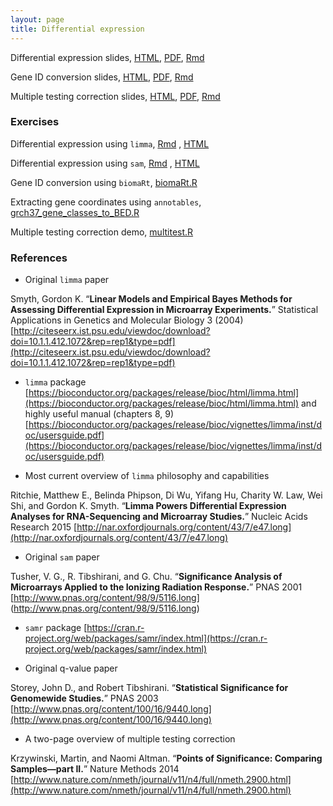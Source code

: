 ```yaml
---
layout: page
title: Differential expression
---
```


Differential expression slides, [HTML](/BIOS567/assets/presentation_diffexpression/diffexpression.html), [PDF](/BIOS567/assets/presentation_diffexpression/diffexpression.pdf), [Rmd](/BIOS567/assets/presentation_diffexpression/diffexpression.Rmd)

Gene ID conversion slides, [HTML](/BIOS567/assets/presentation_diffexpression/annotation.html), [PDF](/BIOS567/assets/presentation_diffexpression/annotation.pdf), [Rmd](/BIOS567/assets/presentation_diffexpression/annotation.Rmd)

Multiple testing correction slides, [HTML](/BIOS567/assets/presentation_diffexpression/multipletesting.html), [PDF](/BIOS567/assets/presentation_diffexpression/multipletesting.pdf), [Rmd](/BIOS567/assets/presentation_diffexpression/multipletesting.Rmd)

### Exercises

Differential expression using `limma`, [Rmd](/BIOS567/assets/presentation_diffexpression/DiffExpr_Limma.Rmd) , [HTML](/BIOS567/assets/presentation_diffexpression/DiffExpr_Limma.html)

Differential expression using `sam`, [Rmd](/BIOS567/assets/presentation_diffexpression/DiffExpr_SAM.Rmd) , [HTML](/BIOS567/assets/presentation_diffexpression/DiffExpr_SAM.html)

Gene ID conversion using `biomaRt`, [biomaRt.R](/BIOS567/assets/presentation_diffexpression/biomaRt.R)

Extracting gene coordinates using `annotables`, [grch37_gene_classes_to_BED.R](/BIOS567/assets/presentation_diffexpression/grch37_gene_classes_to_BED.R)

Multiple testing correction demo, [multitest.R](/BIOS567/assets/presentation_diffexpression/multitest.R)

### References

- Original `limma` paper

Smyth, Gordon K. “**Linear Models and Empirical Bayes Methods for Assessing Differential Expression in Microarray Experiments.**” Statistical Applications in Genetics and Molecular Biology 3 (2004) [http://citeseerx.ist.psu.edu/viewdoc/download?doi=10.1.1.412.1072&rep=rep1&type=pdf](http://citeseerx.ist.psu.edu/viewdoc/download?doi=10.1.1.412.1072&rep=rep1&type=pdf)

- `limma` package [https://bioconductor.org/packages/release/bioc/html/limma.html](https://bioconductor.org/packages/release/bioc/html/limma.html) and highly useful manual (chapters 8, 9) [https://bioconductor.org/packages/release/bioc/vignettes/limma/inst/doc/usersguide.pdf](https://bioconductor.org/packages/release/bioc/vignettes/limma/inst/doc/usersguide.pdf)

- Most current overview of `limma` philosophy and capabilities

Ritchie, Matthew E., Belinda Phipson, Di Wu, Yifang Hu, Charity W. Law, Wei Shi, and Gordon K. Smyth. “**Limma Powers Differential Expression Analyses for RNA-Sequencing and Microarray Studies.**” Nucleic Acids Research 2015 [http://nar.oxfordjournals.org/content/43/7/e47.long](http://nar.oxfordjournals.org/content/43/7/e47.long)

- Original `sam` paper

Tusher, V. G., R. Tibshirani, and G. Chu. “**Significance Analysis of Microarrays Applied to the Ionizing Radiation Response.**” PNAS 2001 [http://www.pnas.org/content/98/9/5116.long]
(http://www.pnas.org/content/98/9/5116.long)

- `samr` package [https://cran.r-project.org/web/packages/samr/index.html](https://cran.r-project.org/web/packages/samr/index.html)

- Original q-value paper

Storey, John D., and Robert Tibshirani. “**Statistical Significance for Genomewide Studies.**” PNAS 2003 [http://www.pnas.org/content/100/16/9440.long](http://www.pnas.org/content/100/16/9440.long)

- A two-page overview of multiple testing correction

Krzywinski, Martin, and Naomi Altman. “**Points of Significance: Comparing Samples—part II.**” Nature Methods 2014 [http://www.nature.com/nmeth/journal/v11/n4/full/nmeth.2900.html](http://www.nature.com/nmeth/journal/v11/n4/full/nmeth.2900.html)


